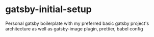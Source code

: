 # gatsby-initial-setup
Personal gatsby boilerplate with my preferred basic gatsby project's architecture as well as gatsby-image plugin, prettier, babel config 

